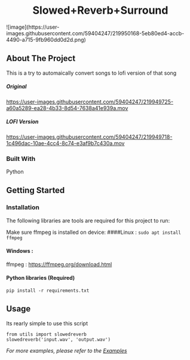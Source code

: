 
  <h1 align="center">Slowed+Reverb+Surround </h1>
![image](https://user-images.githubusercontent.com/59404247/219950168-5eb80ed4-accb-4490-a715-9fb960dd0d2d.png)



<!-- ABOUT THE PROJECT -->
## About The Project

This is a try to automaically convert songs to lofi version of that song



##### Original
https://user-images.githubusercontent.com/59404247/219949725-a60a5289-ea28-4b33-8d54-7638a41e939a.mov

##### LOFI Version
https://user-images.githubusercontent.com/59404247/219949718-1c496dac-10ae-4cc4-8c74-e3af9b7c430a.mov



### Built With

Python




<!-- GETTING STARTED -->
## Getting Started

### Installation

The following libraries are tools are required for this project to run:

Make sure ffmpeg is installed on device:
####Linux : 
`
sudo apt install ffmpeg
`

#### Windows : 

ffmpeg : https://ffmpeg.org/download.html

#### Python libraries (Required)

`
pip install -r requirements.txt
`


<!-- USAGE EXAMPLES -->
## Usage
Its rearly simple to use this script 
```
from utils import slowedreverb
slowedreverb('input.wav', 'output.wav')
```


_For more examples, please refer to the [Examples](https://github.com/samarthshrivas/Slowed-Reverbed/tree/main/example)_



